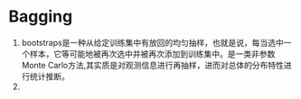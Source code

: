 # Bagging

1. bootstraps是一种从给定训练集中有放回的均匀抽样，也就是说，每当选中一个样本，它等可能地被再次选中并被再次添加到训练集中。是一类非参数Monte Carlo方法,其实质是对观测信息进行再抽样，进而对总体的分布特性进行统计推断。
2. 
